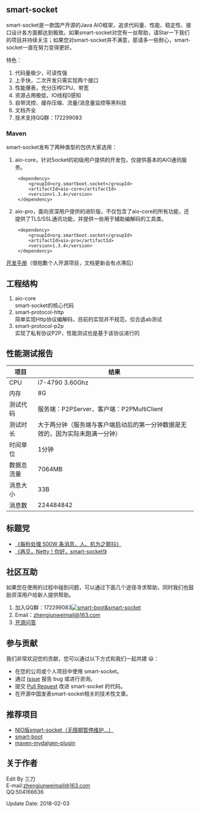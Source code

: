 ## smart-socket
smart-socket是一款国产开源的Java AIO框架，追求代码量、性能、稳定性、接口设计各方面都达到极致。如果smart-socket对您有一丝帮助，请Star一下我们的项目并持续关注；如果您对smart-socket并不满意，那请多一些耐心，smart-socket一直在努力变得更好。

特色：
1. 代码量极少，可读性强
2. 上手快，二次开发只需实现两个接口
3. 性能爆表，充分压榨CPU、带宽
4. 资源占用极低，IO线程0感知
5. 自带流控、缓存压缩、流量/消息量监控等黑科技
6. 文档齐全
7. 技术支持QQ群：172299083
### Maven
smart-socket发布了两种类型的包供大家选用：

1. aio-core，针对Socket的初级用户提供的开发包，仅提供基本的AIO通讯服务。
		
		<dependency>
		    <groupId>org.smartboot.socket</groupId>
		    <artifactId>aio-core</artifactId>
		    <version>1.3.4</version>
		</dependency>

2. aio-pro，面向资深用户提供的进阶版，不仅包含了aio-core的所有功能，还提供了TLS/SSL通讯功能，并提供一些用于辅助编解码的工具类。

	    <dependency>
	        <groupId>org.smartboot.socket</groupId>
	        <artifactId>aio-pro</artifactId>
	        <version>1.3.4</version>
	    </dependency>
   
 
 
[开发手册](http://smartsocket.mydoc.io/)（很抱歉个人开源项目，文档更新会有点滞后）

## 工程结构
1. aio-core		
smart-socket的核心代码
2. smart-protocol-http		
简单实现Http协议编解码，目前的实现并不规范，仅合适ab测试
3. smart-protocol-p2p	
实现了私有协议P2P，性能测试也是基于该协议进行的

## 性能测试报告

| 项目 | 结果 |
| --- | --- |
|CPU| i7-4790 3.60Ghz|
|内存| 8G|
|测试代码|服务端：P2PServer，客户端：P2PMultiClient|
|测试时长|大于两分钟（服务端与客户端启动后的第一分钟数据是无效的，因为实际未跑满一分钟）
|时间单位|1分钟|
|数据总流量|7064MB|
|消息大小|33B|
|消息数|224484842|

## 标题党
- [《每秒处理 500W 条消息，人、机为之颤抖》](https://www.oschina.net/news/90988/smart-socket-1-2-0-beta)
- [《再见，Netty！你好，smart-socket!》](https://www.oschina.net/news/90988/smart-socket-1-2-0-beta)

## 社区互助
如果您在使用的过程中碰到问题，可以通过下面几个途径寻求帮助，同时我们也鼓励资深用户给新人提供帮助。

1. 加入QQ群：172299083<a target="_blank" href="//shang.qq.com/wpa/qunwpa?idkey=3b5415f714c714616d15e86c1143d31855bffa01d3f73bfb2970c4575859436a"><img border="0" src="//pub.idqqimg.com/wpa/images/group.png" alt="smart-boot&amp;smart-socket" title="smart-boot&amp;smart-socket"></a>
2. Email：zhengjunweimail@163.com
3. [开源问答](https://www.oschina.net/question/tag/smart-socket)

## 参与贡献
我们非常欢迎您的贡献，您可以通过以下方式和我们一起共建 :smiley:：

- 在您的公司或个人项目中使用 smart-socket。
- 通过 [Issue](https://gitee.com/smartboot/smart-socket/issues) 报告 bug 或进行咨询。
- 提交 [Pull Request](https://gitee.com/smartboot/smart-socket/pulls) 改进 smart-socket 的代码。
- 在开源中国发表smart-socket相关的技术性文章。

## 推荐项目
- [NIO版smart-socket（无限期暂停维护...）](http://git.oschina.net/smartdms/smart-socket)
- [smart-boot](http://git.oschina.net/smartboot/smart-boot)
- [maven-mydalgen-plugin](http://git.oschina.net/smartboot/maven-mydalgen-plugin)

## 关于作者
Edit By 三刀  
E-mail:zhengjunweimail@163.com  
QQ:504166636

Update Date: 2018-02-03